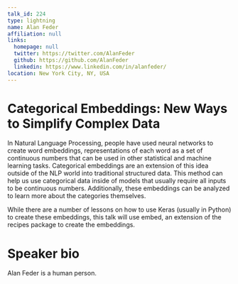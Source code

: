 ```yaml
---
talk_id: 224
type: lightning
name: Alan Feder
affiliation: null
links:
  homepage: null
  twitter: https://twitter.com/AlanFeder
  github: https://github.com/AlanFeder
  linkedin: https://www.linkedin.com/in/alanfeder/
location: New York City, NY, USA
---
```


# Categorical Embeddings: New Ways to Simplify Complex Data

In Natural Language Processing, people have used neural networks to create word embeddings, representations of each word as a set of continuous numbers that can be used in other statistical and machine learning tasks.  Categorical embeddings are an extension of this idea outside of the NLP world into traditional structured data.  This method can help us use categorical data inside of models that usually require all inputs to be continuous numbers.  Additionally, these embeddings can be analyzed to learn more about the categories themselves.

While there are a number of lessons on how to use Keras (usually in Python) to create these embeddings, this talk will use embed, an extension of the recipes package to create the embeddings.

# Speaker bio

Alan Feder is a human person.
